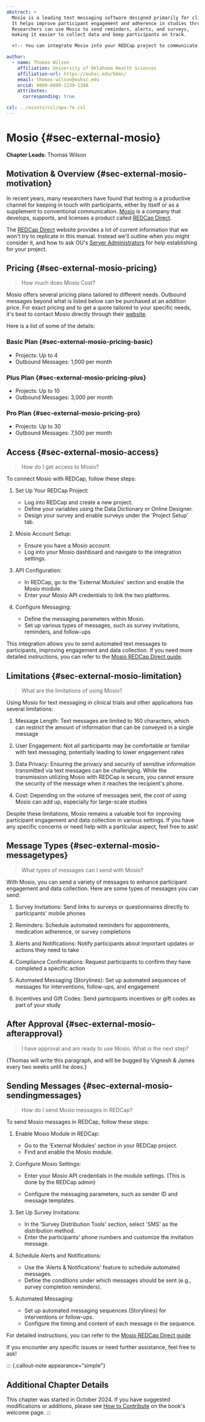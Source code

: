 ```yaml
---
abstract: >
  Mosio is a leading text messaging software designed primarily for clinical research.
  It helps improve participant engagement and adherence in studies through automated text messages.
  Researchers can use Mosio to send reminders, alerts, and surveys,
  making it easier to collect data and keep participants on track.

  <!-- You can integrate Mosio into your REDCap project to communicate with participants via text messaging. -->

author:
  - name: Thomas Wilson
    affiliation: University of Oklahoma Health Sciences
    affiliation-url: https://ouhsc.edu/bbmc/
    email: thomas-wilson@ouhsc.edu
    orcid: 0009-0009-1239-1348
    attributes:
      corresponding: true

csl: ../assets/csl/apa-7e.csl
---
```


# Mosio {#sec-external-mosio}

**Chapter Leads**: Thomas Wilson

## Motivation & Overview {#sec-external-mosio-motivation}

In recent years, many researchers have found that texting is a productive channel for keeping in touch with participants,
either by itself or as a supplement to conventional communication.
[Mosio](https://www.mosio.com/) is a company that develops, supports, and licenses a product called
[REDCap Direct](https://www.mosio.com/redcap/).

The [REDCap Direct](https://www.mosio.com/redcap/) website provides a lot of current information
that we won't try to replicate in this manual.
Instead we'll outline when you might consider it,
and how to ask OU's [Server Administrators](../adminpr/user.md#sec-adminpr-user-role-ocri) for help establishing for your project.

## Pricing {#sec-external-mosio-pricing}

> How much does Mosio Cost?

Mosio offers several pricing plans tailored to different needs.
Outbound messages beyond what is listed below can be purchased at an addition price.
For exact pricing and to get a quote tailored to your specific needs, it's best to contact Mosio directly through their
[website](https://www.mosio.com/).

Here is a list of some of the details:

### Basic Plan {#sec-external-mosio-pricing-basic}

* Projects: Up to 4
* Outbound Messages: 1,000 per month

### Plus Plan {#sec-external-mosio-pricing-plus}

* Projects: Up to 10
* Outbound Messages: 3,000 per month

### Pro Plan {#sec-external-mosio-pricing-pro}

* Projects: Up to 30
* Outbound Messages: 7,500 per month

## Access {#sec-external-mosio-access}

> How do I get access to Mosio?

To connect Mosio with REDCap, follow these steps:

1. Set Up Your REDCap Project:

   * Log into REDCap and create a new project.
   * Define your variables using the Data Dictionary or Online Designer.
   * Design your survey and enable surveys under the 'Project Setup' tab.

1. Mosio Account Setup:

   * Ensure you have a Mosio account.
   * Log into your Mosio dashboard and navigate to the integration settings.

1. API Configuration:

   * In REDCap, go to the 'External Modules' section and enable the Mosio module.
   * Enter your Mosio API credentials to link the two platforms.

1. Configure Messaging:

   * Define the messaging parameters within Mosio.
   * Set up various types of messages, such as survey invitations, reminders, and follow-ups

This integration allows you to send automated text messages to participants, improving engagement and data collection. If you need more detailed instructions, you can refer to the
[Mosio REDCap Direct guide](https://mosio.zendesk.com/hc/en-us/articles/19320839259789-Mosio-REDCap-Direct-How-to-Configure-REDCap-to-send-SMS-through-Mosio).

## Limitations {#sec-external-mosio-limitation}

> What are the limitations of using Mosio?

Using Mosio for text messaging in clinical trials and other applications has several limitations:

1. Message Length:
  Text messages are limited to 160 characters,
  which can restrict the amount of information that can be conveyed in a single message

1. User Engagement:
  Not all participants may be comfortable or familiar with text messaging,
  potentially leading to lower engagement rates

1. Data Privacy:
  Ensuring the privacy and security of sensitive information transmitted via text messages can be challenging.
  While the transmission utilizing Mosio with REDCap is secure,
  you cannot ensure the security of the message when it reaches the recipient's phone.

1. Cost:
  Depending on the volume of messages sent, the cost of using Mosio can add up,
  especially for large-scale studies

Despite these limitations,
Mosio remains a valuable tool for improving participant engagement and data collection in various settings.
If you have any specific concerns or need help with a particular aspect, feel free to ask!

## Message Types {#sec-external-mosio-messagetypes}

> What types of messages can I send with Mosio?

With Mosio, you can send a variety of messages to enhance participant engagement and data collection. Here are some types of messages you can send:

1. Survey Invitations:
  Send links to surveys or questionnaires directly to participants' mobile phones

1. Reminders:
  Schedule automated reminders for appointments, medication adherence, or survey completions

1. Alerts and Notifications:
  Notify participants about important updates or actions they need to take

1. Compliance Confirmations:
  Request participants to confirm they have completed a specific action

1. Automated Messaging (Storylines):
  Set up automated sequences of messages for interventions, follow-ups, and engagement

1. Incentives and Gift Codes:
  Send participants incentives or gift codes as part of your study

## After Approval {#sec-external-mosio-afterapproval}

> I have approval and am ready to use Mosio. What is the next step?

{Thomas will write this paragraph, and will be bugged by Vignesh & James every two weeks until he does.}

## Sending Messages {#sec-external-mosio-sendingmessages}

> How do I send Mosio messages in REDCap?

To send Mosio messages in REDCap, follow these steps:

1. Enable Mosio Module in REDCap:

   * Go to the 'External Modules' section in your REDCap project.
   * Find and enable the Mosio module.

1. Configure Mosio Settings:

   * Enter your Mosio API credentials in the module settings.
     (This is done by the REDCap admin)

   * Configure the messaging parameters,
    such as sender ID and message templates.

1. Set Up Survey Invitations:

   * In the 'Survey Distribution Tools' section,
     select 'SMS' as the distribution method.
   * Enter the participants' phone numbers and customize the invitation message.

1. Schedule Alerts and Notifications:

   * Use the 'Alerts & Notifications' feature to schedule automated messages.
   * Define the conditions under which messages should be sent
     (e.g., survey completion reminders).

1. Automated Messaging:

   * Set up automated messaging sequences
     (Storylines) for interventions or follow-ups.
   * Configure the timing and content of each message in the sequence.

For detailed instructions, you can refer to the
[Mosio REDCap Direct guide](https://mosio.zendesk.com/hc/en-us/articles/19320839259789-Mosio-REDCap-Direct-How-to-Configure-REDCap-to-send-SMS-through-Mosio)

If you encounter any specific issues or need further assistance, feel free to ask!

::: {.callout-note appearance="simple"}

## Additional Chapter Details

This chapter was started in October 2024.
If you have suggested modifications or additions, please see [How to Contribute](../index.qmd#sec-welcome-contribute) on the book's welcome page.
:::
